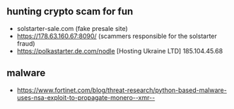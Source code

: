 ## hunting crypto scam for fun
* solstarter-sale.com (fake presale site)
* https://178.63.160.67:8090/ (scammers responsible for the solstarter fraud)
* https://polkastarter.de.com/nodle [Hosting Ukraine LTD] 185.104.45.68

## malware
* https://www.fortinet.com/blog/threat-research/python-based-malware-uses-nsa-exploit-to-propagate-monero--xmr--
